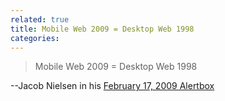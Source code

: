 ```yaml
---
related: true
title: Mobile Web 2009 = Desktop Web 1998
categories: 
---
```

> Mobile Web 2009 = Desktop Web 1998

--Jacob Nielsen in his [February 17, 2009 Alertbox][1]

[1]: http://www.useit.com/alertbox/mobile-usability.html

